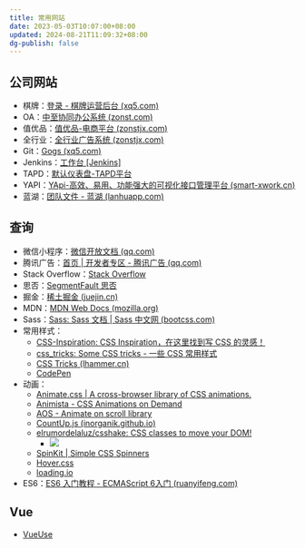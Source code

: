 ```yaml
---
title: 常用网站
date: 2023-05-03T10:07:00+08:00
updated: 2024-08-21T11:09:32+08:00
dg-publish: false
---
```


## 公司网站

- 棋牌：[登录 - 棋牌运营后台 (xq5.com)](http://admin.role.xq5.com/login)
- OA：[中至协同办公系统 (zonst.com)](http://oa.zonst.com/login/accountLogin.jsp)
- 值优品：[值优品-电商平台 (zonstjx.com)](http://shop.zonstjx.com/#/login)
- 全行业：[全行业广告系统 (zonstjx.com)](http://tx.zonstjx.com/login)
- Git：[Gogs (xq5.com)](https://git.xq5.com/)
- Jenkins：[工作台 [Jenkins]](http://47.102.195.242:18091/jenkins/)
- TAPD：[默认仪表盘-TAPD平台](https://www.tapd.cn/my_dashboard)
- YAPI：[YApi-高效、易用、功能强大的可视化接口管理平台 (smart-xwork.cn)](http://yapi.smart-xwork.cn/)
- 蓝湖：[团队文件 - 蓝湖 (lanhuapp.com)](https://lanhuapp.com/dashboard/#/item?fid=all&tid=e0f30fc8-53f1-4381-8636-ed7ffaff0ab2)

## 查询

- 微信小程序：[微信开放文档 (qq.com)](https://developers.weixin.qq.com/miniprogram/dev/framework/)
- 腾讯广告：[首页 | 开发者专区 - 腾讯广告 (qq.com)](https://developers.e.qq.com/)
- Stack Overflow：[Stack Overflow](https://stackoverflow.com/)
- 思否：[SegmentFault 思否](https://segmentfault.com/)
- 掘金：[稀土掘金 (juejin.cn)](https://juejin.cn/)
- MDN：[MDN Web Docs (mozilla.org)](https://developer.mozilla.org/zh-CN/)
- Sass：[Sass: Sass 文档 | Sass 中文网 (bootcss.com)](https://sass.bootcss.com/documentation)
- 常用样式：
	- [CSS-Inspiration: CSS Inspiration，在这里找到写 CSS 的灵感！ ](https://github.com/chokcoco/CSS-Inspiration)
	- [css_tricks: Some CSS tricks - 一些 CSS 常用样式 ](https://github.com/QiShaoXuan/css_tricks)
	- [CSS Tricks (lhammer.cn)](https://lhammer.cn/You-need-to-know-css/#/zh-cn/)
	- [CodePen](https://codepen.io/)
- 动画：
	- [Animate.css | A cross-browser library of CSS animations.](https://animate.style/)
	- [Animista - CSS Animations on Demand](https://animista.net/)
	- [AOS - Animate on scroll library](https://michalsnik.github.io/aos/)
	- [CountUp.js (inorganik.github.io)](https://inorganik.github.io/countUp.js/)
	- [elrumordelaluz/csshake: CSS classes to move your DOM! ](https://github.com/elrumordelaluz/csshake)
		- ![](https://cdn.wallleap.cn/img/pic/illustrtion/202211221148026.png)
	- [SpinKit | Simple CSS Spinners](https://tobiasahlin.com/spinkit/)
	- [Hover.css](https://ianlunn.github.io/Hover/)
	- [loading.io](https://loading.io/)
- ES6：[ES6 入门教程 - ECMAScript 6入门 (ruanyifeng.com)](https://es6.ruanyifeng.com/)

## Vue

- [VueUse](https://vueuse.org/)
